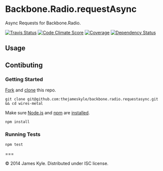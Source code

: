Backbone.Radio.requestAsync
===========================

Async Requests for Backbone.Radio.

[![Travis Status](http://img.shields.io/travis/thejameskyle/backbone.radio.requestasync/master.svg?style=flat&amp;label=travis)](https://travis-ci.org/thejameskyle/backbone.radio.requestasync) [![Code Climate Score](http://img.shields.io/codeclimate/github/thejameskyle/backbone.radio.requestasync.svg?style=flat)](https://codeclimate.com/github/thejameskyle/backbone.radio.requestasync) [![Coverage](http://img.shields.io/codeclimate/coverage/github/thejameskyle/backbone.radio.requestasync.svg?style=flat)](https://codeclimate.com/github/thejameskyle/backbone.radio.requestasync) [![Dependency Status](http://img.shields.io/david/thejameskyle/backbone.radio.requestasync.svg?style=flat)](https://david-dm.org/thejameskyle/backbone.radio.requestasync)

## Usage

## Contibuting

### Getting Started

[Fork](https://help.github.com/articles/fork-a-repo/) and
[clone](http://git-scm.com/docs/git-clone) this repo.

```
git clone git@github.com:thejameskyle/backbone.radio.requestasync.git && cd wires-metal
```

Make sure [Node.js](http://nodejs.org/) and [npm](https://www.npmjs.org/) are
[installed](http://nodejs.org/download/).

```
npm install
```

### Running Tests

```
npm test
```

===

© 2014 James Kyle. Distributed under ISC license.
